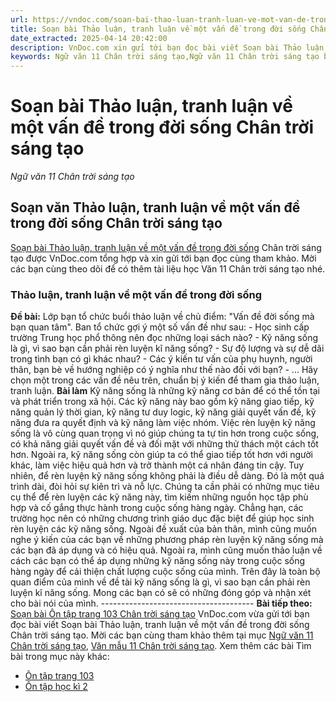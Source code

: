```yaml
---
url: https://vndoc.com/soan-bai-thao-luan-tranh-luan-ve-mot-van-de-trong-doi-song-chan-troi-sang-tao-306879
title: Soạn bài Thảo luận, tranh luận về một vấn đề trong đời sống Chân trời sáng tạo - Ngữ văn 11 Chân trời sáng tạo - VnDoc.com
date_extracted: 2025-04-14 20:42:00
description: VnDoc.com xin gửi tới bạn đọc bài viết Soạn bài Thảo luận, tranh luận về một vấn đề trong đời sống Chân trời sáng tạo. Mời các bạn cùng tham khảo để có thêm tài liệu soạn văn 11 Chân trời sáng tạo nhé.
keywords: Ngữ văn 11 Chân trời sáng tạo,Ngữ văn 11 Chân trời sáng tạo bài Thảo luận tranh luận về một vấn đề trong đời sống,Soạn văn 11 Chân trời sáng tạo,văn 11 Chân trời sáng tạo,soạn văn 11 Chân trời,ngữ văn 11 Chân trời,Soạn bài Thảo luận tranh luận về một vấn đề trong đời sống Chân trời sáng tạo,Soạn bài Thảo luận tranh luận về một vấn đề trong đời sống,Soạn văn Thảo luận tranh luận về một vấn đề trong đời sống,Thảo luận tranh luận về một vấn đề trong đời sống
---
```


# Soạn bài Thảo luận, tranh luận về một vấn đề trong đời sống Chân trời sáng tạo
 _Ngữ văn 11 Chân trời sáng tạo_
## Soạn văn Thảo luận, tranh luận về một vấn đề trong đời sống Chân trời sáng tạo
[Soạn bài Thảo luận, tranh luận về một vấn đề trong đời sống](<https://vndoc.com/soan-bai-thao-luan-tranh-luan-ve-mot-van-de-trong-doi-song-chan-troi-sang-tao-306879>) Chân trời sáng tạo được VnDoc.com tổng hợp và xin gửi tới bạn đọc cùng tham khảo. Mời các bạn cùng theo dõi để có thêm tài liệu học Văn 11 Chân trời sáng tạo nhé.
### Thảo luận, tranh luận về một vấn đề trong đời sống
**Đề bài:**
Lớp bạn tổ chức buổi thảo luận về chủ điểm: "Vấn đề đời sống mà bạn quan tâm". Ban tổ chức gợi ý một số vấn đề như sau:
\- Học sinh cấp trường Trung học phổ thông nên đọc những loại  sách nào?
\- Kỹ năng sống là gì, vì sao bạn cần phải rèn luyện kĩ năng sống?
\- Sự độ lượng và sự dễ dãi trong tình bạn có gì khác nhau?
\- Các ý kiến tư vấn của phụ huynh, người thân, bạn bè về hướng nghiệp có ý nghĩa như thế nào đối với bạn?
\- ...
Hãy chọn một trong các vấn đề nêu trên, chuẩn bị ý kiến để tham gia thảo luận, tranh luận.
**Bài làm**
Kỹ năng sống là những kỹ năng cơ bản để có thể tồn tại và phát triển trong xã hội. Các kỹ năng này bao gồm kỹ năng giao tiếp, kỹ năng quản lý thời gian, kỹ năng tư duy logic, kỹ năng giải quyết vấn đề, kỹ năng đưa ra quyết định và kỹ năng làm việc nhóm.
Việc rèn luyện kỹ năng sống là vô cùng quan trọng vì nó giúp chúng ta tự tin hơn trong cuộc sống, có khả năng giải quyết vấn đề và đối mặt với những thử thách một cách tốt hơn. Ngoài ra, kỹ năng sống còn giúp ta có thể giao tiếp tốt hơn với người khác, làm việc hiệu quả hơn và trở thành một cá nhân đáng tin cậy.
Tuy nhiên, để rèn luyện kỹ năng sống không phải là điều dễ dàng. Đó là một quá trình dài, đòi hỏi sự kiên trì và nỗ lực. Chúng ta cần phải có những mục tiêu cụ thể để rèn luyện các kỹ năng này, tìm kiếm những nguồn học tập phù hợp và cố gắng thực hành trong cuộc sống hàng ngày. Chẳng hạn, các trường học nên có những chương trình giáo dục đặc biệt để giúp học sinh rèn luyện các kỹ năng sống. Ngoài đề xuất của bản thân, mình cũng muốn nghe ý kiến của các bạn về những phương pháp rèn luyện kỹ năng sống mà các bạn đã áp dụng và có hiệu quả. Ngoài ra, mình cũng muốn thảo luận về cách các bạn có thể áp dụng những kỹ năng sống này trong cuộc sống hàng ngày để cải thiện chất lượng cuộc sống của mình.
Trên đây là toàn bộ quan điểm của mình về đề tài kỹ năng sống là gì, vì sao bạn cần phải rèn luyện kĩ năng sống. Mong các bạn có sẽ có những đóng góp và nhận xét cho bài nói của mình.
\--------------------------------------
**Bài tiếp theo:** [Soạn bài Ôn tập trang 103 Chân trời sáng tạo](<https://vndoc.com/soan-bai-on-tap-trang-103-chan-troi-sang-tao-306883>)
VnDoc.com vừa gửi tới bạn đọc bài viết Soạn bài Thảo luận, tranh luận về một vấn đề trong đời sống Chân trời sáng tạo. Mời các bạn cùng tham khảo thêm tại mục [Ngữ văn 11 Chân trời sáng tạo](<https://vndoc.com/ngu-van-11-chan-troi-sang-tao>), [Văn mẫu 11 Chân trời sáng tạo](<https://vndoc.com/van-mau-lop-11-chan-troi-sang-tao>).
Xem thêm các bài Tìm bài trong mục này khác:
  * [Ôn tập trang 103](</soan-bai-on-tap-trang-103-chan-troi-sang-tao-306883>)
  * [Ôn tập học kì 2](</soan-bai-on-tap-hoc-ki-2-chan-troi-sang-tao-306885>)

